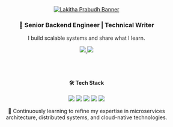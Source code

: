 <div align="center">
  <a href="https://github.com/Akshay090/svg-banners" target="_blank">
    <img src="https://svg-banners.vercel.app/api?type=typeWriter&text1=Senior%20Backend%20Engineer%20%7C%20%7C%20Technical%20Writer&width=800&height=300&fontSize=30" alt="Lakitha Prabudh Banner" />
  </a>

  <h3>🚀 Senior Backend Engineer | Technical Writer</h3>
  <p>I build scalable systems and share what I learn.</p>

  <a href="https://lakithaprabudh.medium.com" target="_blank">
    <img src="https://img.shields.io/badge/Medium-Blog-black?style=for-the-badge&logo=medium&logoColor=white" />
  </a>
  <a href="https://www.linkedin.com/in/lakithaprabudh/" target="_blank">
    <img src="https://img.shields.io/badge/LinkedIn-Connect-blue?style=for-the-badge&logo=linkedin&logoColor=white" />
  </a>

  <br><br>

  <h4>🛠 Tech Stack</h4>
  <p>
    <img src="https://img.shields.io/badge/Java-ED8B00?style=for-the-badge"/>
    <img src="https://img.shields.io/badge/SpringBoot-6DB33F?style=for-the-badge"/>
    <img src="https://img.shields.io/badge/RabbitMQ-FF6600?style=for-the-badge"/>
    <img src="https://img.shields.io/badge/Microservices-00BFFF?style=for-the-badge"/>
    <img src="https://img.shields.io/badge/Kubernetes-326CE5?style=for-the-badge"/>
  </p>

  <p>🚀 Continuously learning to refine my expertise in microservices architecture, distributed systems, and cloud-native technologies.</p>
</div>
